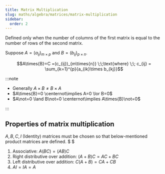 ```yaml
---
title: Matrix Multiplication
slug: maths/algebra/matrices/matrix-multiplication
sidebar:
  order: 2
---
```


Defined only when the number of columns of the first matrix is equal to the
number of rows of the second matrix.

Suppose $A=(a_{ij})_{m\times{p}}$ and $B=(b_{ij})_{p\times{n}}$.

```math
A\times{B}=C
=(c_{ij})_{m\times{n}}
\;\;\text{where}
\;\;
c_{ij} =
\sum_{k=1}^{p}{a_{ik}\times b_{kj}}
```

:::note

- Generally $A\times{B}\not=B\times{A}$
- $A\times{B}=0 \centernot\implies A=0 \lor B=0$
- $A\not=0 \land B\not=0 \centernot\implies A\times{B}\not=0$

:::

## Properties of matrix multiplication

$A,B,C,I\;(\text{Identity})$ matrices must be chosen so that below-mentioned
product matrices are defined. $ $

1. Associative: $A(BC) = (AB)C$
2. Right distributive over addition: $(A+B)C=AC+BC$
3. Left distributive over addition: $C(A+B)=CA+CB$
4. $AI=IA=A$
